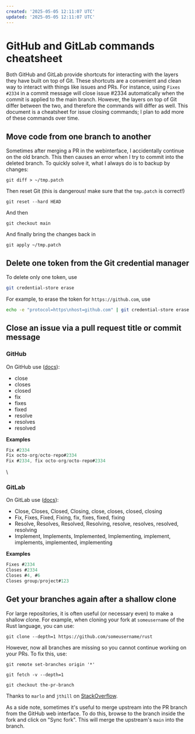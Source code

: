 ```yaml
---
created: '2025-05-05 12:11:07 UTC'
updated: '2025-05-05 12:11:07 UTC'
---
```


# GitHub and GitLab commands cheatsheet

Both GitHub and GitLab provide shortcuts for interacting with the layers they have built on top of Git.
These shortcuts are a convenient and clean way to interact with things like issues and PRs.
For instance, using `Fixes #2334` in a commit message will close issue #2334 automatically when the commit is applied to the main branch.
However, the layers on top of Git differ between the two, and therefore the commands will differ as well.
This document is a cheatsheet for issue closing commands; I plan to add more of these commands over time.

## Move code from one branch to another

Sometimes after merging a PR in the webinterface, I accidentally continue on the old branch.
This then causes an error when I try to commit into the deleted branch.
To quickly solve it, what I always do is to backup by changes:

```
git diff > ~/tmp.patch
```

Then reset Git (this is dangerous! make sure that the `tmp.patch` is correct!)

```
git reset --hard HEAD
```

And then

```
git checkout main
```

And finally bring the changes back in

```
git apply ~/tmp.patch
```

## Delete one token from the Git credential manager

To delete only one token, use

```sh
git credential-store erase
```

For example, to erase the token for `https://github.com`, use

```sh
echo -e "protocol=https\nhost=github.com" | git credential-store erase
```

## Close an issue via a pull request title or commit message

### GitHub
On GitHub use
([docs](https://docs.github.com/en/free-pro-team@latest/github/managing-your-work-on-github/linking-a-pull-request-to-an-issue#linking-a-pull-request-to-an-issue-using-a-keyword)):

- close
- closes
- closed
- fix
- fixes
- fixed
- resolve
- resolves
- resolved

**Examples**

```c
Fix #2334
Fix octo-org/octo-repo#2334
Fix #2334, fix octo-org/octo-repo#2334
```

\
### GitLab
On GitLab use
([docs](https://docs.gitlab.com/ee/user/project/issues/managing_issues.html#closing-issues)):

- Close, Closes, Closed, Closing, close, closes, closed, closing
- Fix, Fixes, Fixed, Fixing, fix, fixes, fixed, fixing
- Resolve, Resolves, Resolved, Resolving, resolve, resolves, resolved, resolving
- Implement, Implements, Implemented, Implementing, implement, implements, implemented, implementing

**Examples**

```c
Fixes #2334
Closes #2334
Closes #4, #6
Closes group/project#123
```

## Get your branches again after a shallow clone

For large repositories, it is often useful (or necessary even) to make a shallow clone.
For example, when cloning your fork at `someusername` of the Rust language, you can use:

```
git clone --depth=1 https://github.com/someusername/rust
```

However, now all branches are missing so you cannot continue working on your PRs.
To fix this, use:

```
git remote set-branches origin '*'

git fetch -v --depth=1

git checkout the-pr-branch
```

Thanks to `marlo` and `jthill` on [StackOverflow](https://stackoverflow.com/a/27393574/5056635).

As a side note, sometimes it's useful to merge upstream into the PR branch from the GitHub web interface.
To do this, browse to the branch inside the fork and click on "Sync fork".
This will merge the upstream's `main` into the branch.

